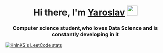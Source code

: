 <h1 align="center">Hi there, I'm <a href="https://daniilshat.ru/" target="_blank">Yaroslav</a> 
<img src="https://github.com/blackcater/blackcater/raw/main/images/Hi.gif" height="32"/></h1>
<h3 align="center">Computer science student,who loves Data Science and is constantly developing in it</h3>

  [![KnlnKS's LeetCode stats](https://leetcode-stats-six.vercel.app/api?username=Dicere&theme=dark)](https://github.com/KnlnKS/leetcode-stats)
